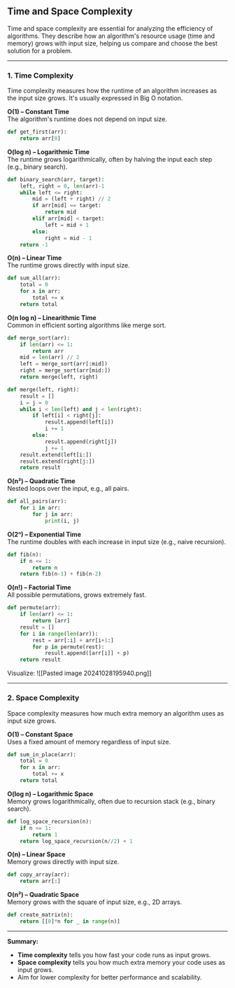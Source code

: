 ## Time and Space Complexity

Time and space complexity are essential for analyzing the efficiency of algorithms. They describe how an algorithm's resource usage (time and memory) grows with input size, helping us compare and choose the best solution for a problem.

---

### 1. Time Complexity

Time complexity measures how the runtime of an algorithm increases as the input size grows. It's usually expressed in Big O notation.

**O(1) – Constant Time**  
The algorithm's runtime does not depend on input size.
```python
def get_first(arr):
    return arr[0]
```

**O(log n) – Logarithmic Time**  
The runtime grows logarithmically, often by halving the input each step (e.g., binary search).
```python
def binary_search(arr, target):
    left, right = 0, len(arr)-1
    while left <= right:
        mid = (left + right) // 2
        if arr[mid] == target:
            return mid
        elif arr[mid] < target:
            left = mid + 1
        else:
            right = mid - 1
    return -1
```

**O(n) – Linear Time**  
The runtime grows directly with input size.
```python
def sum_all(arr):
    total = 0
    for x in arr:
        total += x
    return total
```

**O(n log n) – Linearithmic Time**  
Common in efficient sorting algorithms like merge sort.
```python
def merge_sort(arr):
    if len(arr) <= 1:
        return arr
    mid = len(arr) // 2
    left = merge_sort(arr[:mid])
    right = merge_sort(arr[mid:])
    return merge(left, right)

def merge(left, right):
    result = []
    i = j = 0
    while i < len(left) and j < len(right):
        if left[i] < right[j]:
            result.append(left[i])
            i += 1
        else:
            result.append(right[j])
            j += 1
    result.extend(left[i:])
    result.extend(right[j:])
    return result
```

**O(n²) – Quadratic Time**  
Nested loops over the input, e.g., all pairs.
```python
def all_pairs(arr):
    for i in arr:
        for j in arr:
            print(i, j)
```

**O(2ⁿ) – Exponential Time**  
The runtime doubles with each increase in input size (e.g., naive recursion).
```python
def fib(n):
    if n <= 1:
        return n
    return fib(n-1) + fib(n-2)
```

**O(n!) – Factorial Time**  
All possible permutations, grows extremely fast.
```python
def permute(arr):
    if len(arr) <= 1:
        return [arr]
    result = []
    for i in range(len(arr)):
        rest = arr[:i] + arr[i+1:]
        for p in permute(rest):
            result.append([arr[i]] + p)
    return result
```


Visualize:
![[Pasted image 20241028195940.png]]

---

### 2. Space Complexity

Space complexity measures how much extra memory an algorithm uses as input size grows.

**O(1) – Constant Space**  
Uses a fixed amount of memory regardless of input size.
```python
def sum_in_place(arr):
    total = 0
    for x in arr:
        total += x
    return total
```

**O(log n) – Logarithmic Space**  
Memory grows logarithmically, often due to recursion stack (e.g., binary search).
```python
def log_space_recursion(n):
    if n <= 1:
        return 1
    return log_space_recursion(n//2) + 1
```

**O(n) – Linear Space**  
Memory grows directly with input size.
```python
def copy_array(arr):
    return arr[:]
```

**O(n²) – Quadratic Space**  
Memory grows with the square of input size, e.g., 2D arrays.
```python
def create_matrix(n):
    return [[0]*n for _ in range(n)]
```

---

**Summary:**  
- **Time complexity** tells you how fast your code runs as input grows.
- **Space complexity** tells you how much extra memory your code uses as input grows.
- Aim for lower complexity for better performance and scalability.
